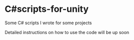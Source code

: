 # C#scripts-for-unity
Some C# scripts I wrote for some projects


Detailed instructions on how to use the code will be up soon
